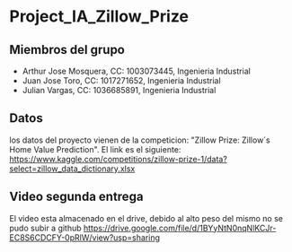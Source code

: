 # Project_IA_Zillow_Prize
## Miembros del grupo 

- Arthur Jose Mosquera, CC: 1003073445, Ingenieria Industrial
- Juan Jose Toro, CC: 1017271652, Ingenieria Industrial
- Julian Vargas, CC: 1036685891, Ingenieria Industrial

## Datos

los datos del proyecto vienen de la competicion: "Zillow Prize: Zillow´s Home Value Prediction". El link es el siguiente: https://www.kaggle.com/competitions/zillow-prize-1/data?select=zillow_data_dictionary.xlsx

## Video segunda entrega 

El video esta almacenado en el drive, debido al alto peso del mismo no se pudo subir a github 
https://drive.google.com/file/d/1BYyNtN0nqNlKCJr-EC8S6CDCFY-0pRlW/view?usp=sharing
